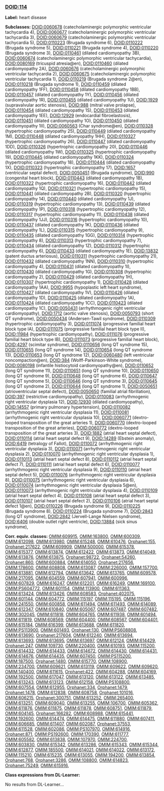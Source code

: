
### [DOID:114](http://purl.obolibrary.org/obo/DOID_114)
**Label:** heart disease

**Subclasses:** [DOID:0060678](http://purl.obolibrary.org/obo/DOID_0060678) (catecholaminergic polymorphic ventricular tachycardia 4), [DOID:0060677](http://purl.obolibrary.org/obo/DOID_0060677) (catecholaminergic polymorphic ventricular tachycardia 3), [DOID:0060679](http://purl.obolibrary.org/obo/DOID_0060679) (catecholaminergic polymorphic ventricular tachycardia 5), [DOID:0110223](http://purl.obolibrary.org/obo/DOID_0110223) (Brugada syndrome 6), [DOID:0110222](http://purl.obolibrary.org/obo/DOID_0110222) (Brugada syndrome 5), [DOID:0110221](http://purl.obolibrary.org/obo/DOID_0110221) (Brugada syndrome 4), [DOID:0110220](http://purl.obolibrary.org/obo/DOID_0110220) (Brugada syndrome 3), [DOID:0110461](http://purl.obolibrary.org/obo/DOID_0110461) (dilated cardiomyopathy 3B), [DOID:0060674](http://purl.obolibrary.org/obo/DOID_0060674) (catecholaminergic polymorphic ventricular tachycardia), [DOID:0080169](http://purl.obolibrary.org/obo/DOID_0080169) (tricuspid atresia@en), [DOID:0110460](http://purl.obolibrary.org/obo/DOID_0110460) (dilated cardiomyopathy 2A), [DOID:0060676](http://purl.obolibrary.org/obo/DOID_0060676) (catecholaminergic polymorphic ventricular tachycardia 2), [DOID:0060675](http://purl.obolibrary.org/obo/DOID_0060675) (catecholaminergic polymorphic ventricular tachycardia 1), [DOID:0110219](http://purl.obolibrary.org/obo/DOID_0110219) (Brugada syndrome 2@en), [DOID:0110218](http://purl.obolibrary.org/obo/DOID_0110218) (Brugada syndrome 1), [DOID:0110459](http://purl.obolibrary.org/obo/DOID_0110459) (dilated cardiomyopathy 1FF), [DOID:0110458](http://purl.obolibrary.org/obo/DOID_0110458) (dilated cardiomyopathy 1BB), [DOID:0110457](http://purl.obolibrary.org/obo/DOID_0110457) (dilated cardiomyopathy 1Y), [DOID:0110456](http://purl.obolibrary.org/obo/DOID_0110456) (dilated cardiomyopathy 1R), [DOID:0110455](http://purl.obolibrary.org/obo/DOID_0110455) (dilated cardiomyopathy 1U), [DOID:1929](http://purl.obolibrary.org/obo/DOID_1929) (supravalvular aortic stenosis), [DOID:988](http://purl.obolibrary.org/obo/DOID_988) (mitral valve prolapse), [DOID:0110454](http://purl.obolibrary.org/obo/DOID_0110454) (dilated cardiomyopathy 1S), [DOID:0110453](http://purl.obolibrary.org/obo/DOID_0110453) (dilated cardiomyopathy 1EE), [DOID:12929](http://purl.obolibrary.org/obo/DOID_12929) (endocardial fibroelastosis), [DOID:0110451](http://purl.obolibrary.org/obo/DOID_0110451) (dilated cardiomyopathy 1O), [DOID:0110450](http://purl.obolibrary.org/obo/DOID_0110450) (dilated cardiomyopathy 1II), [DOID:0060563](http://purl.obolibrary.org/obo/DOID_0060563) (Char syndrome@en), [DOID:0110328](http://purl.obolibrary.org/obo/DOID_0110328) (hypertrophic cardiomyopathy 25), [DOID:0110449](http://purl.obolibrary.org/obo/DOID_0110449) (dilated cardiomyopathy 1M), [DOID:0110448](http://purl.obolibrary.org/obo/DOID_0110448) (dilated cardiomyopathy 1HH), [DOID:0110327](http://purl.obolibrary.org/obo/DOID_0110327) (hypertrophic cardiomyopathy 26), [DOID:0110447](http://purl.obolibrary.org/obo/DOID_0110447) (dilated cardiomyopathy 1DD), [DOID:0110326](http://purl.obolibrary.org/obo/DOID_0110326) (hypertrophic cardiomyopathy 20), [DOID:0110446](http://purl.obolibrary.org/obo/DOID_0110446) (dilated cardiomyopathy 1W), [DOID:0110325](http://purl.obolibrary.org/obo/DOID_0110325) (hypertrophic cardiomyopathy 19), [DOID:0110445](http://purl.obolibrary.org/obo/DOID_0110445) (dilated cardiomyopathy 1KK), [DOID:0110324](http://purl.obolibrary.org/obo/DOID_0110324) (hypertrophic cardiomyopathy 18), [DOID:0110444](http://purl.obolibrary.org/obo/DOID_0110444) (dilated cardiomyopathy 1X), [DOID:0110323](http://purl.obolibrary.org/obo/DOID_0110323) (hypertrophic cardiomyopathy 17), [DOID:1657](http://purl.obolibrary.org/obo/DOID_1657) (ventricular septal defect), [DOID:0050451](http://purl.obolibrary.org/obo/DOID_0050451) (Brugada syndrome), [DOID:990](http://purl.obolibrary.org/obo/DOID_990) (congenital heart block), [DOID:0110443](http://purl.obolibrary.org/obo/DOID_0110443) (dilated cardiomyopathy 1B), [DOID:0110322](http://purl.obolibrary.org/obo/DOID_0110322) (hypertrophic cardiomyopathy 16), [DOID:0110442](http://purl.obolibrary.org/obo/DOID_0110442) (dilated cardiomyopathy 1Q), [DOID:0110321](http://purl.obolibrary.org/obo/DOID_0110321) (hypertrophic cardiomyopathy 15), [DOID:0110441](http://purl.obolibrary.org/obo/DOID_0110441) (dilated cardiomyopathy 2B), [DOID:0110320](http://purl.obolibrary.org/obo/DOID_0110320) (hypertrophic cardiomyopathy 14), [DOID:0110440](http://purl.obolibrary.org/obo/DOID_0110440) (dilated cardiomyopathy 1J), [DOID:0110319](http://purl.obolibrary.org/obo/DOID_0110319) (hypertrophic cardiomyopathy 13), [DOID:0110439](http://purl.obolibrary.org/obo/DOID_0110439) (dilated cardiomyopathy 1P), [DOID:0110318](http://purl.obolibrary.org/obo/DOID_0110318) (hypertrophic cardiomyopathy 12), [DOID:0110317](http://purl.obolibrary.org/obo/DOID_0110317) (hypertrophic cardiomyopathy 11), [DOID:0110438](http://purl.obolibrary.org/obo/DOID_0110438) (dilated cardiomyopathy 1JJ), [DOID:0110316](http://purl.obolibrary.org/obo/DOID_0110316) (hypertrophic cardiomyopathy 10), [DOID:0110437](http://purl.obolibrary.org/obo/DOID_0110437) (dilated cardiomyopathy 1K), [DOID:0110436](http://purl.obolibrary.org/obo/DOID_0110436) (dilated cardiomyopathy 1L), [DOID:0110315](http://purl.obolibrary.org/obo/DOID_0110315) (hypertrophic cardiomyopathy 9), [DOID:0110435](http://purl.obolibrary.org/obo/DOID_0110435) (dilated cardiomyopathy 1GG), [DOID:0110314](http://purl.obolibrary.org/obo/DOID_0110314) (hypertrophic cardiomyopathy 8), [DOID:0110313](http://purl.obolibrary.org/obo/DOID_0110313) (hypertrophic cardiomyopathy 7), [DOID:0110434](http://purl.obolibrary.org/obo/DOID_0110434) (dilated cardiomyopathy 1Z), [DOID:0110312](http://purl.obolibrary.org/obo/DOID_0110312) (hypertrophic cardiomyopathy 6), [DOID:0110433](http://purl.obolibrary.org/obo/DOID_0110433) (dilated cardiomyopathy 1E), [DOID:13832](http://purl.obolibrary.org/obo/DOID_13832) (patent ductus arteriosus), [DOID:0110311](http://purl.obolibrary.org/obo/DOID_0110311) (hypertrophic cardiomyopathy 21), [DOID:0110432](http://purl.obolibrary.org/obo/DOID_0110432) (dilated cardiomyopathy 1NN), [DOID:0110310](http://purl.obolibrary.org/obo/DOID_0110310) (hypertrophic cardiomyopathy 4), [DOID:0110431](http://purl.obolibrary.org/obo/DOID_0110431) (dilated cardiomyopathy 1I), [DOID:0110430](http://purl.obolibrary.org/obo/DOID_0110430) (dilated cardiomyopathy 1G), [DOID:0110308](http://purl.obolibrary.org/obo/DOID_0110308) (hypertrophic cardiomyopathy 2), [DOID:0110429](http://purl.obolibrary.org/obo/DOID_0110429) (dilated cardiomyopathy 1H), [DOID:0110307](http://purl.obolibrary.org/obo/DOID_0110307) (hypertrophic cardiomyopathy 1), [DOID:0110428](http://purl.obolibrary.org/obo/DOID_0110428) (dilated cardiomyopathy 1AA), [DOID:9955](http://purl.obolibrary.org/obo/DOID_9955) (hypoplastic left heart syndrome), [DOID:0110427](http://purl.obolibrary.org/obo/DOID_0110427) (dilated cardiomyopathy 1V), [DOID:0110426](http://purl.obolibrary.org/obo/DOID_0110426) (dilated cardiomyopathy 1D), [DOID:0110425](http://purl.obolibrary.org/obo/DOID_0110425) (dilated cardiomyopathy 1A), [DOID:0110424](http://purl.obolibrary.org/obo/DOID_0110424) (dilated cardiomyopathy 1CC), [DOID:0110423](http://purl.obolibrary.org/obo/DOID_0110423) (dilated cardiomyopathy 1C), [DOID:0050431](http://purl.obolibrary.org/obo/DOID_0050431) (arrhythmogenic right ventricular cardiomyopathy), [DOID:1712](http://purl.obolibrary.org/obo/DOID_1712) (aortic valve stenosis), [DOID:0050793](http://purl.obolibrary.org/obo/DOID_0050793) (short QT syndrome), [DOID:0050434](http://purl.obolibrary.org/obo/DOID_0050434) (Andersen-Tawil syndrome), [DOID:0110309](http://purl.obolibrary.org/obo/DOID_0110309) (hypertrophic cardiomyopathy 3), [DOID:0111074](http://purl.obolibrary.org/obo/DOID_0111074) (progressive familial heart block type IA), [DOID:0111075](http://purl.obolibrary.org/obo/DOID_0111075) (progressive familial heart block type II), [DOID:11984](http://purl.obolibrary.org/obo/DOID_11984) (hypertrophic cardiomyopathy), [DOID:0111076](http://purl.obolibrary.org/obo/DOID_0111076) (progressive familial heart block type IB), [DOID:0111073](http://purl.obolibrary.org/obo/DOID_0111073) (progressive familial heart block), [DOID:4297](http://purl.obolibrary.org/obo/DOID_4297) (scimitar syndrome), [DOID:0110656](http://purl.obolibrary.org/obo/DOID_0110656) (long QT syndrome 15), [DOID:0110655](http://purl.obolibrary.org/obo/DOID_0110655) (long QT syndrome 14), [DOID:0110654](http://purl.obolibrary.org/obo/DOID_0110654) (long QT syndrome 13), [DOID:0110653](http://purl.obolibrary.org/obo/DOID_0110653) (long QT syndrome 12), [DOID:0060480](http://purl.obolibrary.org/obo/DOID_0060480) (left ventricular noncompaction@en), [DOID:384](http://purl.obolibrary.org/obo/DOID_384) (Wolff-Parkinson-White syndrome), [DOID:0080198](http://purl.obolibrary.org/obo/DOID_0080198) (infantile histiocytoid cardiomyopathy@en), [DOID:0110652](http://purl.obolibrary.org/obo/DOID_0110652) (long QT syndrome 11), [DOID:0110651](http://purl.obolibrary.org/obo/DOID_0110651) (long QT syndrome 10), [DOID:0110650](http://purl.obolibrary.org/obo/DOID_0110650) (long QT syndrome 9), [DOID:0110648](http://purl.obolibrary.org/obo/DOID_0110648) (long QT syndrome 6), [DOID:0110647](http://purl.obolibrary.org/obo/DOID_0110647) (long QT syndrome 5), [DOID:0110646](http://purl.obolibrary.org/obo/DOID_0110646) (long QT syndrome 3), [DOID:0110645](http://purl.obolibrary.org/obo/DOID_0110645) (long QT syndrome 2), [DOID:0110644](http://purl.obolibrary.org/obo/DOID_0110644) (long QT syndrome 1), [DOID:0050651](http://purl.obolibrary.org/obo/DOID_0050651) (atrioventricular septal defect), [DOID:0050650](http://purl.obolibrary.org/obo/DOID_0050650) (familial atrial fibrillation), [DOID:397](http://purl.obolibrary.org/obo/DOID_397) (restrictive cardiomyopathy), [DOID:0110083](http://purl.obolibrary.org/obo/DOID_0110083) (arrhythmogenic right ventricular dysplasia 12), [DOID:12930](http://purl.obolibrary.org/obo/DOID_12930) (dilated cardiomyopathy), [DOID:14557](http://purl.obolibrary.org/obo/DOID_14557) (primary pulmonary hypertension), [DOID:0110082](http://purl.obolibrary.org/obo/DOID_0110082) (arrhythmogenic right ventricular dysplasia 11), [DOID:0110081](http://purl.obolibrary.org/obo/DOID_0110081) (arrhythmogenic right ventricular dysplasia 10), [DOID:0060771](http://purl.obolibrary.org/obo/DOID_0060771) (dextro-looped transposition of the great arteries 1), [DOID:0060770](http://purl.obolibrary.org/obo/DOID_0060770) (dextro-looped transposition of the great arteries), [DOID:0060772](http://purl.obolibrary.org/obo/DOID_0060772) (dextro-looped transposition of the great arteries 3), [DOID:1882](http://purl.obolibrary.org/obo/DOID_1882) (atrial heart septal defect), [DOID:0110114](http://purl.obolibrary.org/obo/DOID_0110114) (atrial heart septal defect 9), [DOID:14289](http://purl.obolibrary.org/obo/DOID_14289) (Ebstein anomaly), [DOID:6419](http://purl.obolibrary.org/obo/DOID_6419) (tetralogy of Fallot), [DOID:0110072](http://purl.obolibrary.org/obo/DOID_0110072) (arrhythmogenic right ventricular dysplasia 3), [DOID:0110071](http://purl.obolibrary.org/obo/DOID_0110071) (arrhythmogenic right ventricular dysplasia 2), [DOID:0110070](http://purl.obolibrary.org/obo/DOID_0110070) (arrhythmogenic right ventricular dysplasia 1), [DOID:0110113](http://purl.obolibrary.org/obo/DOID_0110113) (atrial heart septal defect 8), [DOID:0110112](http://purl.obolibrary.org/obo/DOID_0110112) (atrial heart septal defect 7), [DOID:0110111](http://purl.obolibrary.org/obo/DOID_0110111) (atrial heart septal defect 6), [DOID:0110077](http://purl.obolibrary.org/obo/DOID_0110077) (arrhythmogenic right ventricular dysplasia 9), [DOID:0110110](http://purl.obolibrary.org/obo/DOID_0110110) (atrial heart septal defect 5), [DOID:0110076](http://purl.obolibrary.org/obo/DOID_0110076) (arrhythmogenic right ventricular dysplasia 8), [DOID:0110075](http://purl.obolibrary.org/obo/DOID_0110075) (arrhythmogenic right ventricular dysplasia 6), [DOID:0110074](http://purl.obolibrary.org/obo/DOID_0110074) (arrhythmogenic right ventricular dysplasia 5@en), [DOID:0110073](http://purl.obolibrary.org/obo/DOID_0110073) (arrhythmogenic right ventricular dysplasia 4), [DOID:0110109](http://purl.obolibrary.org/obo/DOID_0110109) (atrial heart septal defect 4), [DOID:0110108](http://purl.obolibrary.org/obo/DOID_0110108) (atrial heart septal defect 3), [DOID:0110107](http://purl.obolibrary.org/obo/DOID_0110107) (atrial heart septal defect 2), [DOID:0110106](http://purl.obolibrary.org/obo/DOID_0110106) (atrial heart septal defect 1@en), [DOID:0110226](http://purl.obolibrary.org/obo/DOID_0110226) (Brugada syndrome 9), [DOID:0110225](http://purl.obolibrary.org/obo/DOID_0110225) (Brugada syndrome 8), [DOID:0110224](http://purl.obolibrary.org/obo/DOID_0110224) (Brugada syndrome 7), [DOID:2843](http://purl.obolibrary.org/obo/DOID_2843) (long QT syndrome), [DOID:2842](http://purl.obolibrary.org/obo/DOID_2842) (Jervell-Lange Nielsen syndrome), [DOID:6406](http://purl.obolibrary.org/obo/DOID_6406) (double outlet right ventricle), [DOID:13884](http://purl.obolibrary.org/obo/DOID_13884) (sick sinus syndrome), 

**Corr. equiv. classes:** [OMIM:609915](http://purl.obolibrary.org/obo/OMIM_609915), [OMIM:163800](http://purl.obolibrary.org/obo/OMIM_163800), [OMIM:600309](http://purl.obolibrary.org/obo/OMIM_600309), [OMIM:612098](http://purl.obolibrary.org/obo/OMIM_612098), [OMIM:613980](http://purl.obolibrary.org/obo/OMIM_613980), [OMIM:615248](http://purl.obolibrary.org/obo/OMIM_615248), [OMIM:610476](http://purl.obolibrary.org/obo/OMIM_610476), [Orphanet:155](http://www.orpha.net/ORDO/Orphanet_155), [Orphanet:217622](http://www.orpha.net/ORDO/Orphanet_217622), [OMIM:609909](http://purl.obolibrary.org/obo/OMIM_609909), [OMIM:500000](http://purl.obolibrary.org/obo/OMIM_500000), [OMIM:615378](http://purl.obolibrary.org/obo/OMIM_615378), [OMIM:615377](http://purl.obolibrary.org/obo/OMIM_615377), [OMIM:613874](http://purl.obolibrary.org/obo/OMIM_613874), [OMIM:612422](http://purl.obolibrary.org/obo/OMIM_612422), [OMIM:613873](http://purl.obolibrary.org/obo/OMIM_613873), [OMIM:614049](http://purl.obolibrary.org/obo/OMIM_614049), [OMIM:613876](http://purl.obolibrary.org/obo/OMIM_613876), [OMIM:613875](http://purl.obolibrary.org/obo/OMIM_613875), [Orphanet:98722](http://www.orpha.net/ORDO/Orphanet_98722), [Orphanet:54260](http://www.orpha.net/ORDO/Orphanet_54260), [Orphanet:860](http://www.orpha.net/ORDO/Orphanet_860), [OMIM:600884](http://purl.obolibrary.org/obo/OMIM_600884), [OMIM:614050](http://purl.obolibrary.org/obo/OMIM_614050), [Orphanet:217656](http://www.orpha.net/ORDO/Orphanet_217656), [OMIM:178600](http://purl.obolibrary.org/obo/OMIM_178600), [OMIM:608808](http://purl.obolibrary.org/obo/OMIM_608808), [OMIM:613087](http://purl.obolibrary.org/obo/OMIM_613087), [OMIM:226000](http://purl.obolibrary.org/obo/OMIM_226000), [OMIM:157700](http://purl.obolibrary.org/obo/OMIM_157700), [OMIM:613881](http://purl.obolibrary.org/obo/OMIM_613881), [OMIM:612794](http://purl.obolibrary.org/obo/OMIM_612794), [OMIM:613642](http://purl.obolibrary.org/obo/OMIM_613642), [OMIM:613765](http://purl.obolibrary.org/obo/OMIM_613765), [OMIM:609578](http://purl.obolibrary.org/obo/OMIM_609578), [OMIM:217095](http://purl.obolibrary.org/obo/OMIM_217095), [OMIM:604559](http://purl.obolibrary.org/obo/OMIM_604559), [OMIM:607941](http://purl.obolibrary.org/obo/OMIM_607941), [OMIM:600996](http://purl.obolibrary.org/obo/OMIM_600996), [OMIM:607829](http://purl.obolibrary.org/obo/OMIM_607829), [OMIM:616247](http://purl.obolibrary.org/obo/OMIM_616247), [OMIM:612201](http://purl.obolibrary.org/obo/OMIM_612201), [OMIM:616249](http://purl.obolibrary.org/obo/OMIM_616249), [OMIM:169100](http://purl.obolibrary.org/obo/OMIM_169100), [OMIM:PS604772](http://purl.obolibrary.org/obo/OMIM_PS604772), [OMIM:601154](http://purl.obolibrary.org/obo/OMIM_601154), [OMIM:113900](http://purl.obolibrary.org/obo/OMIM_113900), [OMIM:611363](http://purl.obolibrary.org/obo/OMIM_611363), [OMIM:613424](http://purl.obolibrary.org/obo/OMIM_613424), [OMIM:613426](http://purl.obolibrary.org/obo/OMIM_613426), [OMIM:608583](http://purl.obolibrary.org/obo/OMIM_608583), [Orphanet:402075](http://www.orpha.net/ORDO/Orphanet_402075), [OMIM:601144](http://purl.obolibrary.org/obo/OMIM_601144), [OMIM:604772](http://purl.obolibrary.org/obo/OMIM_604772), [OMIM:115197](http://purl.obolibrary.org/obo/OMIM_115197), [OMIM:115195](http://purl.obolibrary.org/obo/OMIM_115195), [OMIM:115196](http://purl.obolibrary.org/obo/OMIM_115196), [OMIM:241550](http://purl.obolibrary.org/obo/OMIM_241550), [OMIM:600858](http://purl.obolibrary.org/obo/OMIM_600858), [OMIM:611494](http://purl.obolibrary.org/obo/OMIM_611494), [OMIM:611493](http://purl.obolibrary.org/obo/OMIM_611493), [OMIM:614089](http://purl.obolibrary.org/obo/OMIM_614089), [OMIM:612347](http://purl.obolibrary.org/obo/OMIM_612347), [OMIM:610840](http://purl.obolibrary.org/obo/OMIM_610840), [OMIM:605067](http://purl.obolibrary.org/obo/OMIM_605067), [OMIM:607487](http://purl.obolibrary.org/obo/OMIM_607487), [OMIM:607482](http://purl.obolibrary.org/obo/OMIM_607482), [OMIM:302045](http://purl.obolibrary.org/obo/OMIM_302045), [OMIM:611818](http://purl.obolibrary.org/obo/OMIM_611818), [OMIM:604765](http://purl.obolibrary.org/obo/OMIM_604765), [OMIM:611938](http://purl.obolibrary.org/obo/OMIM_611938), [OMIM:601494](http://purl.obolibrary.org/obo/OMIM_601494), [OMIM:611819](http://purl.obolibrary.org/obo/OMIM_611819), [OMIM:608569](http://purl.obolibrary.org/obo/OMIM_608569), [OMIM:604400](http://purl.obolibrary.org/obo/OMIM_604400), [OMIM:608567](http://purl.obolibrary.org/obo/OMIM_608567), [OMIM:604401](http://purl.obolibrary.org/obo/OMIM_604401), [OMIM:615184](http://purl.obolibrary.org/obo/OMIM_615184), [OMIM:616399](http://purl.obolibrary.org/obo/OMIM_616399), [OMIM:613688](http://purl.obolibrary.org/obo/OMIM_613688), [OMIM:611820](http://purl.obolibrary.org/obo/OMIM_611820), [OMIM:PS113900](http://purl.obolibrary.org/obo/OMIM_PS113900), [OMIM:601493](http://purl.obolibrary.org/obo/OMIM_601493), [Orphanet:130](http://www.orpha.net/ORDO/Orphanet_130), [OMIM:PS608808](http://purl.obolibrary.org/obo/OMIM_PS608808), [OMIM:613690](http://purl.obolibrary.org/obo/OMIM_613690), [Orphanet:217604](http://www.orpha.net/ORDO/Orphanet_217604), [OMIM:612240](http://purl.obolibrary.org/obo/OMIM_612240), [OMIM:613694](http://purl.obolibrary.org/obo/OMIM_613694), [OMIM:613693](http://purl.obolibrary.org/obo/OMIM_613693), [OMIM:613695](http://purl.obolibrary.org/obo/OMIM_613695), [OMIM:613697](http://purl.obolibrary.org/obo/OMIM_613697), [OMIM:612124](http://purl.obolibrary.org/obo/OMIM_612124), [OMIM:614429](http://purl.obolibrary.org/obo/OMIM_614429), [Orphanet:247](http://www.orpha.net/ORDO/Orphanet_247), [OMIM:109730](http://purl.obolibrary.org/obo/OMIM_109730), [OMIM:220400](http://purl.obolibrary.org/obo/OMIM_220400), [OMIM:610193](http://purl.obolibrary.org/obo/OMIM_610193), [OMIM:115200](http://purl.obolibrary.org/obo/OMIM_115200), [OMIM:614432](http://purl.obolibrary.org/obo/OMIM_614432), [OMIM:614433](http://purl.obolibrary.org/obo/OMIM_614433), [OMIM:614672](http://purl.obolibrary.org/obo/OMIM_614672), [OMIM:614430](http://purl.obolibrary.org/obo/OMIM_614430), [OMIM:614431](http://purl.obolibrary.org/obo/OMIM_614431), [OMIM:614676](http://purl.obolibrary.org/obo/OMIM_614676), [OMIM:614435](http://purl.obolibrary.org/obo/OMIM_614435), [OMIM:607450](http://purl.obolibrary.org/obo/OMIM_607450), [OMIM:PS115200](http://purl.obolibrary.org/obo/OMIM_PS115200), [OMIM:187500](http://purl.obolibrary.org/obo/OMIM_187500), [Orphanet:1480](http://www.orpha.net/ORDO/Orphanet_1480), [OMIM:615770](http://purl.obolibrary.org/obo/OMIM_615770), [OMIM:108900](http://purl.obolibrary.org/obo/OMIM_108900), [OMIM:234700](http://purl.obolibrary.org/obo/OMIM_234700), [OMIM:609621](http://purl.obolibrary.org/obo/OMIM_609621), [OMIM:613119](http://purl.obolibrary.org/obo/OMIM_613119), [OMIM:609622](http://purl.obolibrary.org/obo/OMIM_609622), [OMIM:609620](http://purl.obolibrary.org/obo/OMIM_609620), [OMIM:140400](http://purl.obolibrary.org/obo/OMIM_140400), [OMIM:611615](http://purl.obolibrary.org/obo/OMIM_611615), [Orphanet:422](http://www.orpha.net/ORDO/Orphanet_422), [OMIM:604288](http://purl.obolibrary.org/obo/OMIM_604288), [OMIM:604169](http://purl.obolibrary.org/obo/OMIM_604169), [OMIM:192500](http://purl.obolibrary.org/obo/OMIM_192500), [OMIM:617047](http://purl.obolibrary.org/obo/OMIM_617047), [OMIM:613120](http://purl.obolibrary.org/obo/OMIM_613120), [OMIM:613122](http://purl.obolibrary.org/obo/OMIM_613122), [OMIM:613485](http://purl.obolibrary.org/obo/OMIM_613485), [OMIM:613243](http://purl.obolibrary.org/obo/OMIM_613243), [OMIM:613123](http://purl.obolibrary.org/obo/OMIM_613123), [OMIM:612158](http://purl.obolibrary.org/obo/OMIM_612158), [OMIM:PS108800](http://purl.obolibrary.org/obo/OMIM_PS108800), [OMIM:607554](http://purl.obolibrary.org/obo/OMIM_607554), [OMIM:612955](http://purl.obolibrary.org/obo/OMIM_612955), [Orphanet:334](http://www.orpha.net/ORDO/Orphanet_334), [Orphanet:1479](http://www.orpha.net/ORDO/Orphanet_1479), [Orphanet:1478](http://www.orpha.net/ORDO/Orphanet_1478), [OMIM:612838](http://purl.obolibrary.org/obo/OMIM_612838), [OMIM:608758](http://purl.obolibrary.org/obo/OMIM_608758), [Orphanet:101016](http://www.orpha.net/ORDO/Orphanet_101016), [OMIM:606215](http://purl.obolibrary.org/obo/OMIM_606215), [Orphanet:300751](http://www.orpha.net/ORDO/Orphanet_300751), [OMIM:613252](http://purl.obolibrary.org/obo/OMIM_613252), [OMIM:265400](http://purl.obolibrary.org/obo/OMIM_265400), [OMIM:613251](http://purl.obolibrary.org/obo/OMIM_613251), [OMIM:609040](http://purl.obolibrary.org/obo/OMIM_609040), [OMIM:613255](http://purl.obolibrary.org/obo/OMIM_613255), [OMIM:106700](http://purl.obolibrary.org/obo/OMIM_106700), [OMIM:605362](http://purl.obolibrary.org/obo/OMIM_605362), [OMIM:611876](http://purl.obolibrary.org/obo/OMIM_611876), [OMIM:611875](http://purl.obolibrary.org/obo/OMIM_611875), [OMIM:611878](http://purl.obolibrary.org/obo/OMIM_611878), [OMIM:608751](http://purl.obolibrary.org/obo/OMIM_608751), [OMIM:611879](http://purl.obolibrary.org/obo/OMIM_611879), [OMIM:604145](http://purl.obolibrary.org/obo/OMIM_604145), [Orphanet:166282](http://www.orpha.net/ORDO/Orphanet_166282), [OMIM:608988](http://purl.obolibrary.org/obo/OMIM_608988), [OMIM:615441](http://purl.obolibrary.org/obo/OMIM_615441), [OMIM:192600](http://purl.obolibrary.org/obo/OMIM_192600), [OMIM:614474](http://purl.obolibrary.org/obo/OMIM_614474), [OMIM:614475](http://purl.obolibrary.org/obo/OMIM_614475), [OMIM:611880](http://purl.obolibrary.org/obo/OMIM_611880), [OMIM:607411](http://purl.obolibrary.org/obo/OMIM_607411), [OMIM:606685](http://purl.obolibrary.org/obo/OMIM_606685), [OMIM:611407](http://purl.obolibrary.org/obo/OMIM_611407), [OMIM:602087](http://purl.obolibrary.org/obo/OMIM_602087), [Orphanet:37553](http://www.orpha.net/ORDO/Orphanet_37553), [OMIM:611528](http://purl.obolibrary.org/obo/OMIM_611528), [OMIM:602086](http://purl.obolibrary.org/obo/OMIM_602086), [OMIM:PS107970](http://purl.obolibrary.org/obo/OMIM_PS107970), [OMIM:614916](http://purl.obolibrary.org/obo/OMIM_614916), [Orphanet:871](http://www.orpha.net/ORDO/Orphanet_871), [OMIM:PS192600](http://purl.obolibrary.org/obo/OMIM_PS192600), [OMIM:170390](http://purl.obolibrary.org/obo/OMIM_170390), [OMIM:611777](http://purl.obolibrary.org/obo/OMIM_611777), [OMIM:605582](http://purl.obolibrary.org/obo/OMIM_605582), [OMIM:613838](http://purl.obolibrary.org/obo/OMIM_613838), [OMIM:107970](http://purl.obolibrary.org/obo/OMIM_107970), [OMIM:224700](http://purl.obolibrary.org/obo/OMIM_224700), [OMIM:603830](http://purl.obolibrary.org/obo/OMIM_603830), [OMIM:615342](http://purl.obolibrary.org/obo/OMIM_615342), [OMIM:613286](http://purl.obolibrary.org/obo/OMIM_613286), [OMIM:615343](http://purl.obolibrary.org/obo/OMIM_615343), [OMIM:615344](http://purl.obolibrary.org/obo/OMIM_615344), [OMIM:612877](http://purl.obolibrary.org/obo/OMIM_612877), [OMIM:185500](http://purl.obolibrary.org/obo/OMIM_185500), [OMIM:614021](http://purl.obolibrary.org/obo/OMIM_614021), [OMIM:614022](http://purl.obolibrary.org/obo/OMIM_614022), [OMIM:613172](http://purl.obolibrary.org/obo/OMIM_613172), [OMIM:115210](http://purl.obolibrary.org/obo/OMIM_115210), [OMIM:615235](http://purl.obolibrary.org/obo/OMIM_615235), [OMIM:613055](http://purl.obolibrary.org/obo/OMIM_613055), [OMIM:194200](http://purl.obolibrary.org/obo/OMIM_194200), [OMIM:613854](http://purl.obolibrary.org/obo/OMIM_613854), [Orphanet:768](http://www.orpha.net/ORDO/Orphanet_768), [Orphanet:3286](http://www.orpha.net/ORDO/Orphanet_3286), [OMIM:108800](http://purl.obolibrary.org/obo/OMIM_108800), [OMIM:614823](http://purl.obolibrary.org/obo/OMIM_614823), [Orphanet:75249](http://www.orpha.net/ORDO/Orphanet_75249), [OMIM:615916](http://purl.obolibrary.org/obo/OMIM_615916), 

**Class expressions from DL-Learner:**

No results from DL-Learner...



